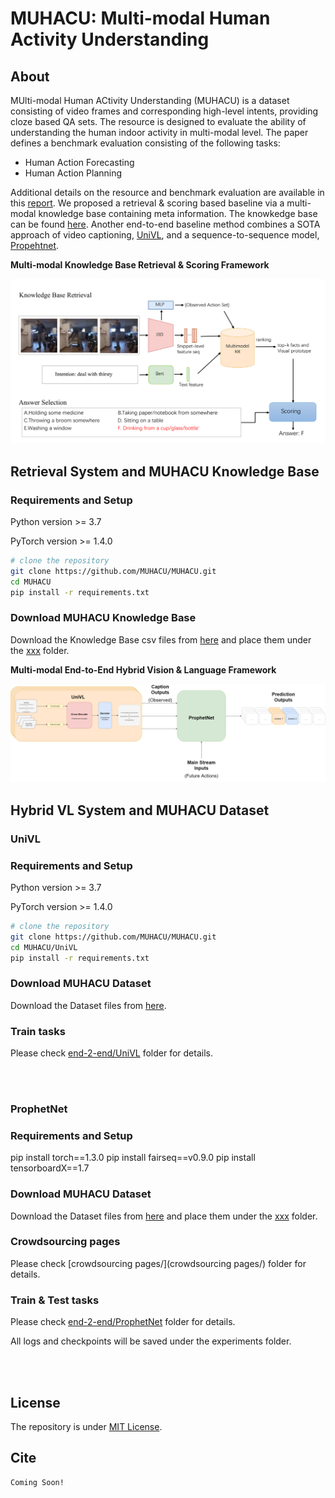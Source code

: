 # MUHACU: Multi-modal Human Activity Understanding

## About

MUlti-modal Human ACtivity Understanding (MUHACU) is a dataset consisting of video frames and corresponding high-level intents, providing cloze based QA sets.
The resource is designed to evaluate the ability of understanding the human indoor activity in multi-modal level. The paper defines a benchmark evaluation consisting of the following tasks:
- Human Action Forecasting
- Human Action Planning

Additional details on the resource and benchmark evaluation are available in this [report](supplementary_material.pdf).
We proposed a retrieval & scoring based baseline via a multi-modal knowledge base containing meta information. The knowkedge base can be found [here](). 
Another end-to-end baseline method combines a SOTA approach of video captioning, [UniVL](https://arxiv.org/pdf/2002.06353.pdf), and a sequence-to-sequence model, [Propehtnet](https://arxiv.org/pdf/2001.04063.pdf).

**Multi-modal Knowledge Base Retrieval & Scoring Framework**

![system](/retrieval.png)

## Retrieval System and MUHACU Knowledge Base
### Requirements and Setup
Python version >= 3.7

PyTorch version >= 1.4.0

``` bash
# clone the repository
git clone https://github.com/MUHACU/MUHACU.git
cd MUHACU
pip install -r requirements.txt
```

### Download MUHACU Knowledge Base

Download the Knowledge Base csv files from [here](https://zenodo.org/record/xxxx) and place them under the [xxx](xxx) folder.

**Multi-modal End-to-End Hybrid Vision & Language Framework**

![system](/e2e.png)

## Hybrid VL System and MUHACU Dataset
### UniVL
### Requirements and Setup
Python version >= 3.7

PyTorch version >= 1.4.0

``` bash
# clone the repository
git clone https://github.com/MUHACU/MUHACU.git
cd MUHACU/UniVL
pip install -r requirements.txt
```

###  Download MUHACU Dataset

Download the Dataset files from [here](https://zenodo.org/record/xxxx).

### Train tasks
Please check [end-2-end/UniVL](end-2-end/UniVL) folder for details.

<br></br>
### ProphetNet
### Requirements and Setup
pip install torch==1.3.0
pip install fairseq==v0.9.0
pip install tensorboardX==1.7

###  Download MUHACU Dataset

Download the Dataset files from [here](https://zenodo.org/record/xxxx) and place them under the [xxx](xxx) folder.

### Crowdsourcing pages
Please check [crowdsourcing pages/](crowdsourcing pages/) folder for details.

### Train & Test tasks
Please check [end-2-end/ProphetNet](end-2-end/ProphetNet) folder for details.

All logs and checkpoints will be saved under the experiments folder.

<br></br>

## License
The repository is under [MIT License](LICENSE).

## Cite
``` bash
Coming Soon!
```


